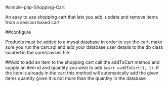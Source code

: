 #simple-php-Shopping-Cart

An easy to use shopping cart that lets you add, update and remove items from a session based cart 

##configure

Products must be added to a mysql database in order to use the cart.
make sure you run the cart.sql and add your database user details to the db class located in the core/classes file

##Add
to add an item to the shopping cart call the addToCart method and supply an item id and quantity you wish to add
`$cart->addToCart(1, 1)`;
if the item is already in the cart this method will automatically add the given items quantity given it is not more than the quantity in the database

